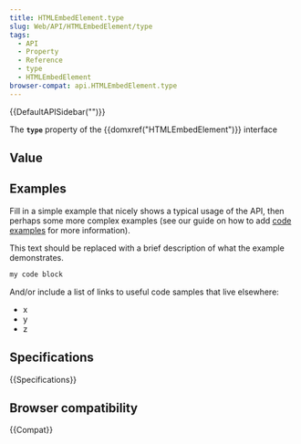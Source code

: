 ```yaml
---
title: HTMLEmbedElement.type
slug: Web/API/HTMLEmbedElement/type
tags:
  - API
  - Property
  - Reference
  - type
  - HTMLEmbedElement
browser-compat: api.HTMLEmbedElement.type
---
```

{{DefaultAPISidebar("")}}

The **`type`** property of the {{domxref("HTMLEmbedElement")}} interface 

## Value



## Examples

Fill in a simple example that nicely shows a typical usage of the API, then perhaps some more complex examples (see our guide on how to add [code examples](/en-US/docs/MDN/Contribute/Structures/Code_examples) for more information).

This text should be replaced with a brief description of what the example demonstrates.

```js
my code block
```

And/or include a list of links to useful code samples that live elsewhere:

*   x
*   y
*   z

## Specifications

{{Specifications}}

## Browser compatibility

{{Compat}}


